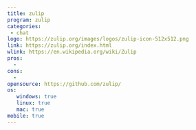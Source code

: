 ```yaml
---
title: zulip
program: zulip
categories:
 - chat
logo: https://zulip.org/images/logos/zulip-icon-512x512.png
link: https://zulip.org/index.html
wlink: https://en.wikipedia.org/wiki/Zulip
pros:
  -
cons:
  - 
opensource: https://github.com/zulip/
os:
   windows: true
   linux: true
   mac: true
mobile: true
---
```

